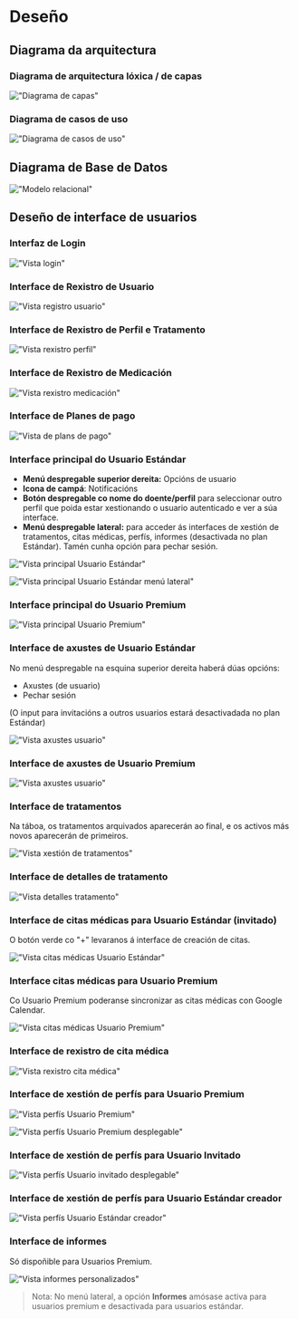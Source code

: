 # Deseño

## Diagrama da arquitectura

### Diagrama de arquitectura lóxica / de capas

!["Diagrama de capas"](/doc/img/diagramas/diagrama_capas.png)

### Diagrama de casos de uso

!["Diagrama de casos de uso"](/doc/img/diagramas/diagrama_casos_uso.png)

## Diagrama de Base de Datos

!["Modelo relacional"](/doc/img/diagramas/diagrama_bd.png)

## Deseño de interface de usuarios

### Interfaz de Login

!["Vista login"](/doc/img/interfaces/vistaLogin.png)

### Interface de Rexistro de Usuario

!["Vista registro usuario"](/doc/img/interfaces/vistaRegistro.png)

### Interface de Rexistro de Perfil e Tratamento

!["Vista rexistro perfil"](/doc/img/interfaces/vistaPerfil.png)

### Interface de Rexistro de Medicación

!["Vista rexistro medicación"](/doc/img/interfaces/vistaMedicacion.png)

### Interface de Planes de pago

!["Vista de plans de pago"](/doc/img/interfaces/vistaPlanes.png)

### Interface principal do Usuario Estándar

- **Menú despregable superior dereita:** Opcións de usuario
- **Icona de campá**: Notificacións
- **Botón despregable co nome do doente/perfil** para seleccionar outro perfil que poida estar xestionando o usuario autenticado e ver a súa interface.
- **Menú despregable lateral:** para acceder ás interfaces de xestión de tratamentos, citas médicas, perfís, informes (desactivada no plan Estándar). Tamén cunha opción para pechar sesión.

!["Vista principal Usuario Estándar"](/doc/img/interfaces/vistaEstandar1.png)

!["Vista principal Usuario Estándar menú lateral"](/doc/img/interfaces/vistaEstandar2.png)

### Interface principal do Usuario Premium

!["Vista principal Usuario Premium"](/doc/img/interfaces/vistaPremium.png)

### Interface de axustes de Usuario Estándar
No menú despregable na esquina superior dereita haberá dúas opcións:

- Axustes (de usuario)
- Pechar sesión

(O input para invitacións a outros usuarios estará desactivadada no plan Estándar)

!["Vista axustes usuario"](/doc/img/interfaces/vistaAxustesUsuario.png)

### Interface de axustes de Usuario Premium

!["Vista axustes usuario"](/doc/img/interfaces/vistaAxustesUsuarioPremium.png)

### Interface de tratamentos

Na táboa, os tratamentos arquivados aparecerán ao final, e os activos más novos aparecerán de primeiros.

!["Vista xestión de tratamentos"](/doc/img/interfaces/vistaTratamento.png)

### Interface de detalles de tratamento

!["Vista detalles tratamento"](/doc/img/interfaces/vistaDetallesTratamento.png)


### Interface de citas médicas para Usuario Estándar (invitado)

O botón verde co "+" levaranos á interface de creación de citas.

!["Vista citas médicas Usuario Estándar"](/doc/img/interfaces/vistaCitasEstandar.png)

### Interface citas médicas para Usuario Premium

Co Usuario Premium poderanse sincronizar as citas médicas con Google Calendar.  

!["Vista citas médicas Usuario Premium"](/doc/img/interfaces/vistaCitasPremium.png)

### Interface de rexistro de cita médica 

!["Vista rexistro cita médica"](/doc/img/interfaces/vistaRexistroCita.png)


### Interface de xestión de perfís para Usuario Premium

!["Vista perfís Usuario Premium"](/doc/img/interfaces/vistaXestionPerfilPremium.png)

!["Vista perfís Usuario Premium desplegable"](/doc/img/interfaces/vistaXestionPerfilPremium2.png)


### Interface de xestión de perfís para Usuario Invitado

!["Vista perfís Usuario invitado desplegable"](/doc/img/interfaces/vistaXestionPerfilInvitado.png)


### Interface de xestión de perfís para Usuario Estándar creador

!["Vista perfís Usuario Estándar creador"](/doc/img/interfaces/vistaXestionPerfilEstandar.png)


### Interface de informes

Só dispoñible para Usuarios Premium.

!["Vista informes personalizados"](/doc/img/interfaces/vistaInformes.png)

> Nota: No menú lateral, a opción **Informes** amósase activa para usuarios premium e desactivada para usuarios estándar.

